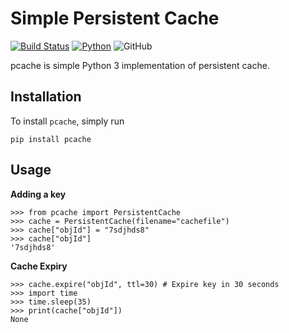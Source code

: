 # Simple Persistent Cache
[![Build Status](https://travis-ci.com/pallabpain/pcache.svg?branch=master)](https://travis-ci.com/pallabpain/pcache)
[![Python](https://img.shields.io/pypi/pyversions/pcache)](https://pypi.org/project/persistent)
![GitHub](https://img.shields.io/github/license/pallabpain/pcache)

pcache is simple Python 3 implementation of persistent cache.

## Installation
To install `pcache`, simply run
```
pip install pcache
```

## Usage
**Adding a key**
```
>>> from pcache import PersistentCache
>>> cache = PersistentCache(filename="cachefile")
>>> cache["objId"] = "7sdjhds8"
>>> cache["objId"]
'7sdjhds8'
```
**Cache Expiry**
```
>>> cache.expire("objId", ttl=30) # Expire key in 30 seconds
>>> import time
>>> time.sleep(35)
>>> print(cache["objId"])
None
```
